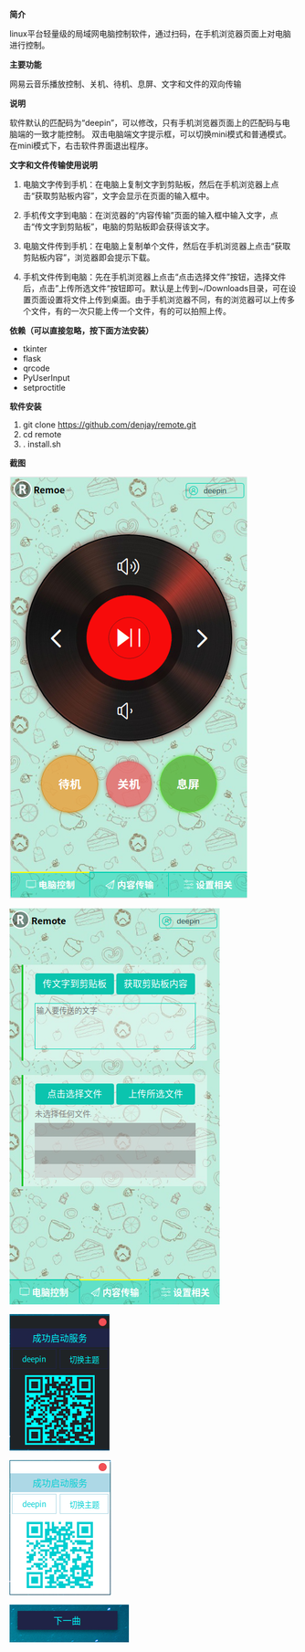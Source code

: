 **简介**

linux平台轻量级的局域网电脑控制软件，通过扫码，在手机浏览器页面上对电脑进行控制。

**主要功能**

网易云音乐播放控制、关机、待机、息屏、文字和文件的双向传输

**说明**

软件默认的匹配码为“deepin”，可以修改，只有手机浏览器页面上的匹配码与电脑端的一致才能控制。
双击电脑端文字提示框，可以切换mini模式和普通模式。在mini模式下，右击软件界面退出程序。

**文字和文件传输使用说明**

1. 电脑文字传到手机：在电脑上复制文字到剪贴板，然后在手机浏览器上点击“获取剪贴板内容”，文字会显示在页面的输入框中。

2. 手机传文字到电脑：在浏览器的“内容传输”页面的输入框中输入文字，点击“传文字到剪贴板”，电脑的剪贴板即会获得该文字。

3. 电脑文件传到手机：在电脑上复制单个文件，然后在手机浏览器上点击“获取剪贴板内容”，浏览器即会提示下载。

4. 手机文件传到电脑：先在手机浏览器上点击“点击选择文件”按钮，选择文件后，点击”上传所选文件“按钮即可。默认是上传到~/Downloads目录，可在设置页面设置将文件上传到桌面。由于手机浏览器不同，有的浏览器可以上传多个文件，有的一次只能上传一个文件，有的可以拍照上传。

**依赖（可以直接忽略，按下面方法安装）**

* tkinter
* flask
* qrcode
* PyUserInput
* setproctitle

**软件安装**

1. git clone https://github.com/denjay/remote.git
2. cd remote
3. . install.sh

**截图**

![浏览器主要控制界面](screenshot/深度截图_选择区域_20181103205843.png)

![文字和文件传输界面](screenshot/深度截图_选择区域_20190427090804.png)

![桌面端界面](screenshot/深度截图_选择区域_20181103210015.png)

![桌面端界面](screenshot/深度截图_选择区域_20181103210054.png)

![桌面端mini模式界面](screenshot/深度截图_选择区域_20181103211014.png)
